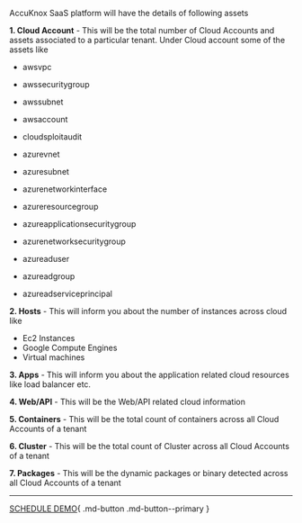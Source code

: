 
AccuKnox SaaS platform will have the details of following assets

**1. Cloud Account** - This will be the total number of Cloud Accounts and assets associated to a particular tenant. Under Cloud account some of the assets like 
    
+ awsvpc

+ awssecuritygroup

+ awssubnet

+ awsaccount

+ cloudsploitaudit

+ azurevnet 

+ azuresubnet

+ azurenetworkinterface

+ azureresourcegroup

+ azureapplicationsecuritygroup

+ azurenetworksecuritygroup

+ azureaduser

+ azureadgroup

+ azureadserviceprincipal

**2. Hosts** - This will inform you about the number of instances across cloud like 


+ Ec2 Instances
+ Google Compute Engines
+ Virtual machines


**3. Apps** - This will inform you about the application related cloud resources like load balancer etc.

**4. Web/API** - This will be the Web/API related cloud information

**5. Containers** - This will be the total count of containers across all Cloud Accounts of a tenant

**6. Cluster** - This will be the total count of Cluster across all Cloud Accounts of a tenant

**7. Packages** - This will be the dynamic packages or binary detected across all Cloud Accounts of a tenant


- - - 
[SCHEDULE DEMO](https://www.accuknox.com/contact-us){ .md-button .md-button--primary }